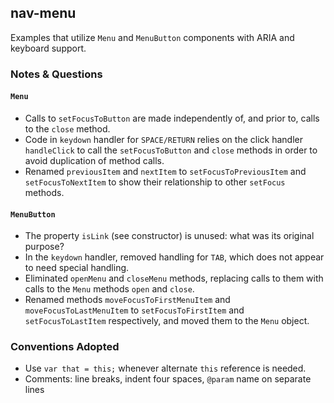 ## nav-menu
Examples that utilize `Menu` and `MenuButton` components with ARIA and keyboard support.

### Notes & Questions

#### `Menu`

* Calls to `setFocusToButton` are made independently of, and prior to, calls to the `close` method.
* Code in `keydown` handler for `SPACE/RETURN` relies on the click handler `handleClick` to call the `setFocusToButton` and `close` methods in order to avoid duplication of method calls.
* Renamed `previousItem` and `nextItem` to `setFocusToPreviousItem` and `setFocusToNextItem` to show their relationship to other `setFocus` methods.

#### `MenuButton`

* The property `isLink` (see constructor) is unused: what was its original purpose?
* In the `keydown` handler, removed handling for `TAB`, which does not appear to need special handling.
* Eliminated `openMenu` and `closeMenu` methods, replacing calls to them with calls to the `Menu` methods `open` and `close`.
* Renamed methods `moveFocusToFirstMenuItem` and `moveFocusToLastMenuItem` to `setFocusToFirstItem` and `setFocusToLastItem` respectively, and moved them to the `Menu` object.

### Conventions Adopted

* Use `var that = this;` whenever alternate `this` reference is needed.
* Comments: line breaks, indent four spaces, `@param` name on separate lines
